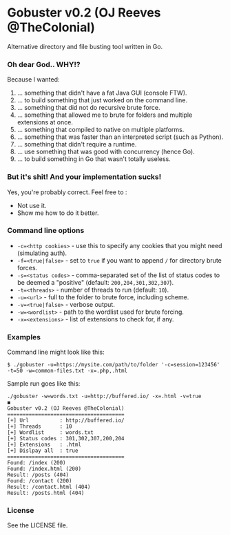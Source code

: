 Gobuster v0.2 (OJ Reeves @TheColonial)
======================================

Alternative directory and file busting tool written in Go.

### Oh dear God.. WHY!?

Because I wanted:

1. ... something that didn't have a fat Java GUI (console FTW).
1. ... to build something that just worked on the command line.
1. ... something that did not do recursive brute force.
1. ... something that allowed me to brute for folders and multiple extensions at once.
1. ... something that compiled to native on multiple platforms.
1. ... something that was faster than an interpreted script (such as Python).
1. ... something that didn't require a runtime.
1. ... use something that was good with concurrency (hence Go).
1. ... to build something in Go that wasn't totally useless.

### But it's shit! And your implementation sucks!

Yes, you're probably correct. Feel free to :

* Not use it.
* Show me how to do it better.

### Command line options

* `-c=<http cookies>` - use this to specify any cookies that you might need (simulating auth).
* `-f=<true|false>` - set to `true` if you want to append `/` for directory brute forces.
* `-s=<status codes>` - comma-separated set of the list of status codes to be deemed a "positive" (default: `200,204,301,302,307`).
* `-t=<threads>` - number of threads to run (default: `10`).
* `-u=<url>` - full to the folder to brute force, including scheme.
* `-v=<true|false>` - verbose output.
* `-w=<wordlist>` - path to the wordlist used for brute forcing.
* `-x=<extensions>` - list of extensions to check for, if any.

### Examples
Command line might look like this:
```
$ ./gobuster -u=https://mysite.com/path/to/folder '-c=session=123456' -t=50 -w=common-files.txt -x=.php,.html
```
Sample run goes like this:
```
./gobuster -w=words.txt -u=http://buffered.io/ -x=.html -v=true                                                ◼
Gobuster v0.2 (OJ Reeves @TheColonial)
======================================
[+] Url          : http://buffered.io/
[+] Threads      : 10
[+] Wordlist     : words.txt
[+] Status codes : 301,302,307,200,204
[+] Extensions   : .html
[+] Dislpay all  : true
======================================
Found: /index (200)
Found: /index.html (200)
Result: /posts (404)
Found: /contact (200)
Result: /contact.html (404)
Result: /posts.html (404)
```

### License

See the LICENSE file.
